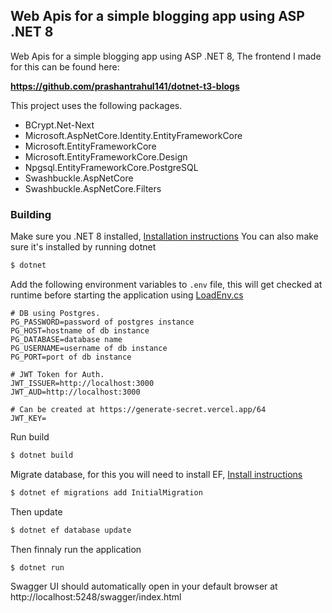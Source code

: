 ## Web Apis for a simple blogging app using ASP .NET 8

Web Apis for a simple blogging app using ASP .NET 8, The frontend I made for this can be found here:

**https://github.com/prashantrahul141/dotnet-t3-blogs**


This project uses the following packages.

- BCrypt.Net-Next
- Microsoft.AspNetCore.Identity.EntityFrameworkCore
- Microsoft.EntityFrameworkCore
- Microsoft.EntityFrameworkCore.Design
- Npgsql.EntityFrameworkCore.PostgreSQL
- Swashbuckle.AspNetCore
- Swashbuckle.AspNetCore.Filters

### Building

Make sure you .NET 8 installed, [Installation instructions](https://learn.microsoft.com/en-us/dotnet/core/install/)
You can also make sure it's installed by running dotnet
```sh
$ dotnet
```

Add the following environment variables to `.env` file, this will get checked at runtime before starting the application using [LoadEnv.cs](https://github.com/prashantrahul141/BlogWebApiDotNet/blob/main/Utils/LoadEnv.cs)
```env
# DB using Postgres.
PG_PASSWORD=password of postgres instance
PG_HOST=hostname of db instance
PG_DATABASE=database name
PG_USERNAME=username of db instance
PG_PORT=port of db instance

# JWT Token for Auth.
JWT_ISSUER=http://localhost:3000
JWT_AUD=http://localhost:3000

# Can be created at https://generate-secret.vercel.app/64
JWT_KEY=
```

Run build
```sh
$ dotnet build
```

Migrate database, for this you will need to install EF, [Install instructions](https://learn.microsoft.com/en-us/ef/core/cli/dotnet)
```sh
$ dotnet ef migrations add InitialMigration
```
Then update
```sh
$ dotnet ef database update
```

Then finnaly run the application
```sh
$ dotnet run
```

Swagger UI should automatically open in your default browser at http://localhost:5248/swagger/index.html
